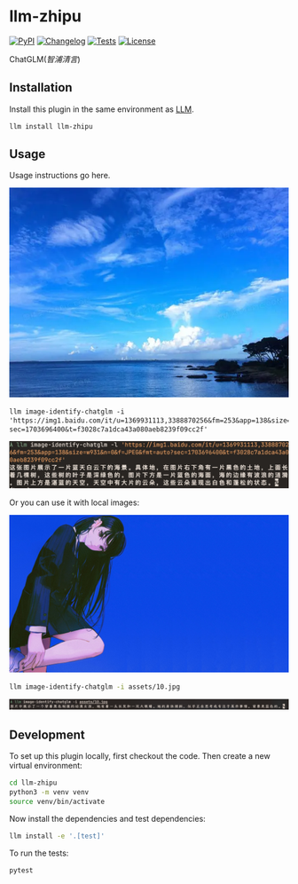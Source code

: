# llm-zhipu

[![PyPI](https://img.shields.io/pypi/v/llm-zhipu.svg)](https://pypi.org/project/llm-zhipu/)
[![Changelog](https://img.shields.io/github/v/release/noahlias/llm-zhipu?include_prereleases&label=changelog)](https://github.com/noahlias/llm-zhipu/releases)
[![Tests](https://github.com/noahlias/llm-zhipu/actions/workflows/test.yml/badge.svg)](https://github.com/noahlias/llm-zhipu/actions/workflows/test.yml)
[![License](https://img.shields.io/badge/license-Apache%202.0-blue.svg)](https://github.com/noahlias/llm-zhipu/blob/main/LICENSE)

ChatGLM(_智浦清言_)

## Installation

Install this plugin in the same environment as [LLM](https://llm.datasette.io/).

```bash
llm install llm-zhipu
```

## Usage

Usage instructions go here.

![example](./assets/example.webp)

```
llm image-identify-chatglm -i 'https://img1.baidu.com/it/u=1369931113,3388870256&fm=253&app=138&size=w931&n=0&f=JPEG&fmt=auto?sec=1703696400&t=f3028c7a1dca43a080aeb8239f09cc2f'
```

![output](./assets/output.jpg)

Or you can use it with local images:

![local](./assets/10.jpg)

```bash
llm image-identify-chatglm -i assets/10.jpg
```

![](assets/output2.png)

## Development

To set up this plugin locally, first checkout the code. Then create a new virtual environment:

```bash
cd llm-zhipu
python3 -m venv venv
source venv/bin/activate
```

Now install the dependencies and test dependencies:

```bash
llm install -e '.[test]'
```

To run the tests:

```bash
pytest
```
